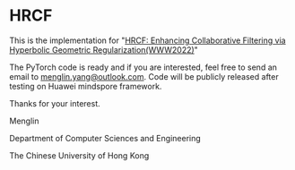 # HRCF
This is the implementation for "[HRCF: Enhancing Collaborative Filtering via Hyperbolic Geometric Regularization(WWW2022)](https://arxiv.org/abs/2204.08176)"


The PyTorch code is ready and if you are interested, feel free to send an email to menglin.yang@outlook.com.
Code will be publicly released after testing on Huawei mindspore framework.

Thanks for your interest.

Menglin

Department of Computer Sciences and Engineering

The Chinese University of Hong Kong
